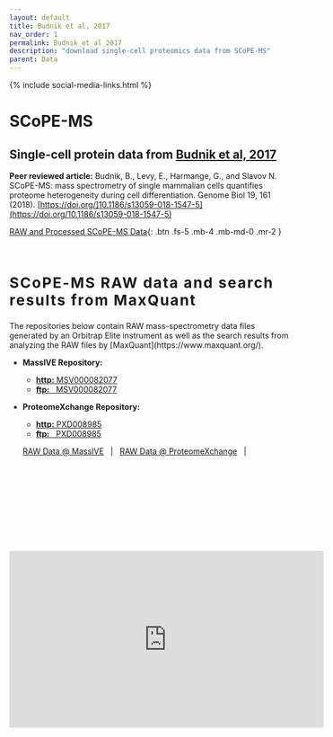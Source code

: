 ```yaml
---
layout: default
title: Budnik et al, 2017
nav_order: 1
permalink: Budnik_et_al_2017
description: "download single-cell proteomics data from SCoPE-MS"
parent: Data
---
```

{% include social-media-links.html %}

# SCoPE-MS

## Single-cell protein data from [Budnik et al, 2017](https://www.biorxiv.org/content/10.1101/102681v1)
**Peer reviewed article:** Budnik, B., Levy, E., Harmange, G., and Slavov N. SCoPE-MS: mass spectrometry of single mammalian cells quantifies proteome heterogeneity during cell differentiation. Genome Biol 19, 161 (2018). [https://doi.org/]10.1186/s13059-018-1547-5](https://doi.org/10.1186/s13059-018-1547-5)
&nbsp;


[RAW and Processed SCoPE-MS Data]({{site.baseurl}}#RAW-single-cell-protein-data){: .btn .fs-5 .mb-4 .mb-md-0 .mr-2 }



&nbsp;


<h2 style="letter-spacing: 2px; font-size: 26px;" id="RAW-single-cell-protein-data" >SCoPE-MS RAW data and search results from MaxQuant</h2>
The repositories below contain RAW mass-spectrometry data files generated by an Orbitrap Elite instrument as well as the search results from analyzing the  RAW files by [MaxQuant](https://www.maxquant.org/).


* **MassIVE Repository:**
  - [**http:**  MSV000082077](https://massive.ucsd.edu/ProteoSAFe/dataset.jsp?task=4f30cbe81fc440f79bd73f6c27f1816b)
  - [**ftp:** &nbsp; MSV000082077](ftp://massive.ucsd.edu/MSV000082077/)

* **ProteomeXchange Repository:**
  - [**http:**  PXD008985](http://proteomecentral.proteomexchange.org/cgi/GetDataset?ID=PXD008985)
  - [**ftp:** &nbsp; PXD008985](ftp://massive.ucsd.edu/MSV000082077)




  <a href="https://massive.ucsd.edu/ProteoSAFe/dataset.jsp?task=4f30cbe81fc440f79bd73f6c27f1816b" target="_blank" >RAW Data @ MassIVE</a>  &nbsp; | &nbsp;
  <a href="http://proteomecentral.proteomexchange.org/cgi/GetDataset?ID=PXD008985" target="_blank" >RAW Data @ ProteomeXchange</a>  &nbsp; | &nbsp;


&nbsp;  

&nbsp;

&nbsp;  

&nbsp;

&nbsp;

<iframe width="560" height="315" src="https://www.youtube.com/embed/D4JtnM-4Lds" title="YouTube video player" frameborder="0" allow="accelerometer; autoplay; clipboard-write; encrypted-media; gyroscope; picture-in-picture" allowfullscreen></iframe>


&nbsp;

&nbsp;

&nbsp;

&nbsp;

&nbsp;

&nbsp;

&nbsp;

&nbsp;

&nbsp;

&nbsp;

&nbsp;

&nbsp;

&nbsp;
